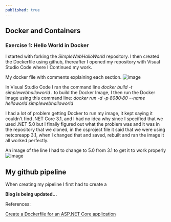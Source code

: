 ```yaml
---
published: true
---
```

## Docker and Containers

### Exercise 1: Hello World in Docker

I started with forking the _SimpleWebHalloWorld_ repository. I then created the Dockerfile using github, thereafter I opened my repository with Visual Studio Code where I Continued my work.

My docker file with comments explaining each section.
![image](https://user-images.githubusercontent.com/70013388/133518834-2120f18e-bc53-441b-9fa2-d6e08560c02e.png)


In Visual Studio Code I ran the command line _docker build -t simplewebhalloworld ._ to build the Docker Image, I then run the Docker Image using this command line: _docker run -d -p 8080:80  --name helloworld simplewebhalloworld_

I had a lot of problem getting Docker to run my image, it kept saying it couldn't find .NET Core 3.1, and I had no idea why since I specified that we used .NET 5.0 but I finally figured out what the problem was and it was in the repository that we cloned, in the csproject file it said that we were using netcoreapp 3.1, when I changed that and saved, rebuilt and ran the image it all worked perfectly.

An image of the line I had to change to 5.0 from 3.1 to get it to work properly
![image](https://user-images.githubusercontent.com/70013388/133517861-833a0f59-300c-4eb4-9cfd-9ba04456f5fc.png)  


## My github pipeline

When creating my pipeline I first had to create a 

**Blog is being updated...**


References:

[Create a Dockerfile for an ASP.NET Core application](https://docs.docker.com/samples/dotnetcore/)
